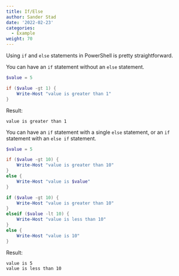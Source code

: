 ```yaml
---
title: If/Else
author: Sander Stad
date: '2022-02-23'
categories:
  - Example
weight: 70
---
```


Using `if` and `else` statements in PowerShell is pretty straightforward.

You can have an `if` statement without an `else` statement.

```powershell
$value = 5

if ($value -gt 1) {
    Write-Host "value is greater than 1"
}
```

Result:

```
value is greater than 1
```

You can have an `if` statement with a single `else` statement, or an `if` statement with an `else if` statement.

```powershell
$value = 5

if ($value -gt 10) {
    Write-Host "value is greater than 10"
}
else {
    Write-Host "value is $value"
}

if ($value -gt 10) {
    Write-Host "value is greater than 10"
}
elseif ($value -lt 10) {
    Write-Host "value is less than 10"
}
else {
    Write-Host "value is 10"
}
```

Result:

```
value is 5
value is less than 10
```